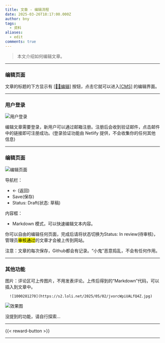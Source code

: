 ```yaml
---
title: 文章 - 编辑流程
date: 2025-03-26T18:17:00.000Z
author: bny
tags:
  - 资料
aliases:
  - edit
comments: true
---
```


> 本文介绍如何编辑文章。

- - -

### 编辑页面

文章的标题的下方显示有 [[✍🏻编辑]](/cms/#/edit/posts/doc-edit) 按钮，点击它就可以进入[[CMS]](/cms/) 的编辑界面。

- - -

### 用户登录

![用户登录](/img/screenshot_20250327_041301.png)

编辑文章需要登录，新用户可以通过邮箱注册。注册后会收到验证邮件，点击邮件中的链接即可注册成功。(登录验证功能由 Netlify 提供，不会收集你的任何其他信息)

- - -

### 编辑页面

![编辑页面](/img/qq_1743038846887.png)


导航栏：

* ← (返回)
* Save(保存)
* Status: Draft(状态: 草稿)

内容框：

* Markdown 模式，可以快速编辑文本内容。


你可以自由的编辑任何页面，完成后请将状态切换为Status: In review(待审核)，管理员<mark>审核通过</mark>的文章才会被上传到网站。

注意：文章的每次保存，Github都会有记录。“小鬼”恶意捣乱，不会有任何作用。

- - -

### 其他功能

图片：评论区可上传图片，不用发表评论。上传后得到的“Markdown”代码，可以插入到文章中。

``` shell
  ![1000281270](https://s2.loli.net/2025/05/02/jvorcWpiUALfQ4Z.jpg)
```
  ![](https://s2.loli.net/2025/05/02/jvorcWpiUALfQ4Z.jpg "效果图")

没提到的功能，请自行探索...

---

{{< reward-button >}}

- - -
